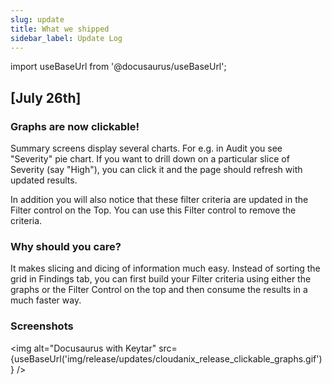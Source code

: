 ```yaml
---
slug: update
title: What we shipped
sidebar_label: Update Log
---
```

import useBaseUrl from '@docusaurus/useBaseUrl';

## [July 26th]

### Graphs are now clickable!

Summary screens display several charts. For e.g. in Audit you see "Severity" pie chart. If you want to drill down on a particular slice of Severity (say "High"), you can click it and the page should refresh with updated results.

In addition you will also notice that these filter criteria are updated in the Filter control on the Top. You can use this Filter control to remove the criteria.

### Why should you care?

It makes slicing and dicing of information much easy. Instead of sorting the grid in Findings tab, you can first build your Filter criteria using either the graphs or the Filter Control on the top and then consume the results in a much faster way.

### Screenshots

<img alt="Docusaurus with Keytar" src={useBaseUrl('img/release/updates/cloudanix_release_clickable_graphs.gif')} />
